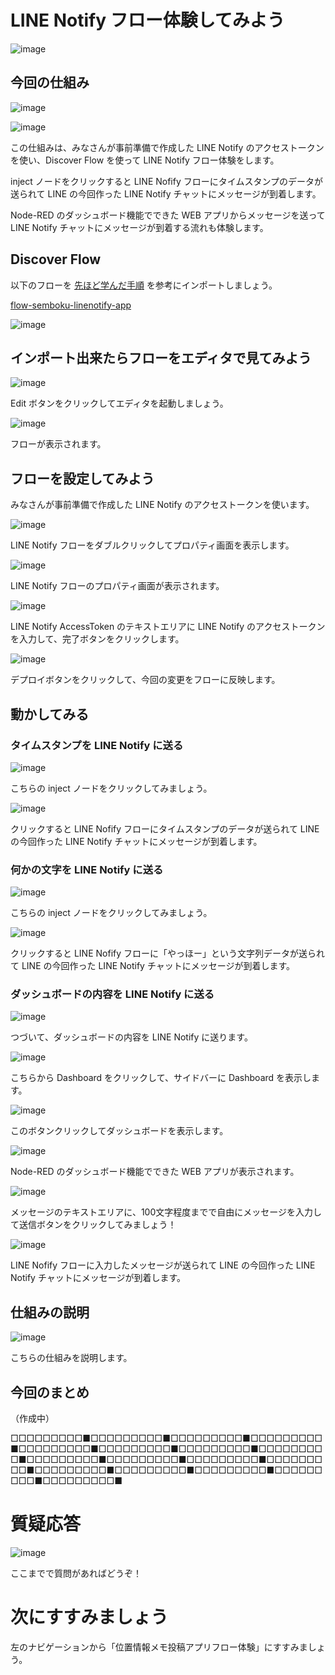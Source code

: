 # LINE Notify フロー体験してみよう

![image](https://i.gyazo.com/2fe8f1e2d461451f6b5212996272c3ee.jpg)

## 今回の仕組み

![image](https://i.gyazo.com/ed2e7f058f3c5f23dfef14eadd702f3f.png)

![image](https://i.gyazo.com/1ac48b18d79a5bb34242985d01395928.png)

この仕組みは、みなさんが事前準備で作成した LINE Notify のアクセストークンを使い、Discover Flow を使って LINE Notify フロー体験をします。

inject ノードをクリックすると LINE Nofify フローにタイムスタンプのデータが送られて LINE の今回作った LINE Notify チャットにメッセージが到着します。

Node-RED のダッシュボード機能でできた WEB アプリからメッセージを送って LINE Notify チャットにメッセージが到着する流れも体験します。

## Discover Flow

以下のフローを [先ほど学んだ手順](04-00-discover-flow.md) を参考にインポートしましょう。

[flow-semboku-linenotify-app](https://enebular.com/discover/flow/6c483a2c-80d7-472e-9330-7df30f109f73)

![image](https://i.gyazo.com/c9ea8432185179645a15d4eda21334a3.png)

## インポート出来たらフローをエディタで見てみよう

![image](https://i.gyazo.com/040208eb0965169117e7170adbc0d169.png)

Edit ボタンをクリックしてエディタを起動しましょう。

![image](https://i.gyazo.com/32e8986a067b70c373380c7f0bf06581.png)

フローが表示されます。

## フローを設定してみよう

みなさんが事前準備で作成した LINE Notify のアクセストークンを使います。

![image](https://i.gyazo.com/9a770a5bb1d80613ba78d13c250cfb70.png)

LINE Notify フローをダブルクリックしてプロパティ画面を表示します。

![image](https://i.gyazo.com/c7abb2032c8f52b172a9e71f9bc348f6.png)

LINE Notify フローのプロパティ画面が表示されます。

![image](https://i.gyazo.com/6fb6268c14f75b900992d808fd56c6db.png)

LINE Notify AccessToken のテキストエリアに LINE Notify のアクセストークンを入力して、完了ボタンをクリックします。

![image](https://i.gyazo.com/bba94631fb00ffb9f83804e5fff9cf99.png)

デプロイボタンをクリックして、今回の変更をフローに反映します。

## 動かしてみる

### タイムスタンプを LINE Notify に送る

![image](https://i.gyazo.com/137253b911a4841f593b8ba255174a7b.png)

こちらの inject ノードをクリックしてみましょう。

![image](https://i.gyazo.com/186ca6eac43a3e36cade24e1137d6b04.png)

クリックすると LINE Nofify フローにタイムスタンプのデータが送られて LINE の今回作った LINE Notify チャットにメッセージが到着します。

### 何かの文字を LINE Notify に送る

![image](https://i.gyazo.com/047a00d0f57e16df4ad440ae67c0c296.png)

こちらの inject ノードをクリックしてみましょう。

![image](https://i.gyazo.com/76651e3b50e8576dfe3aa85168d2d4fb.png)

クリックすると LINE Nofify フローに「やっほー」という文字列データが送られて LINE の今回作った LINE Notify チャットにメッセージが到着します。

### ダッシュボードの内容を LINE Notify に送る

![image](https://i.gyazo.com/b8450500d48c3cd5ac0995cb9faec543.png)

つづいて、ダッシュボードの内容を LINE Notify に送ります。

![image](https://i.gyazo.com/5901df29d86de6fb53e7b06a2acbc8c7.png)

こちらから Dashboard をクリックして、サイドバーに Dashboard を表示します。

![image](https://i.gyazo.com/e37aaf7d2a036831de128b2b1c189642.png)

このボタンクリックしてダッシュボードを表示します。

![image](https://i.gyazo.com/34774ae2a7b3e2c86e44c98e7fbd93ea.png)

Node-RED のダッシュボード機能でできた WEB アプリが表示されます。

![image](https://i.gyazo.com/ed2e7f058f3c5f23dfef14eadd702f3f.png)

メッセージのテキストエリアに、100文字程度までで自由にメッセージを入力して送信ボタンをクリックしてみましょう！

![image](https://i.gyazo.com/1ac48b18d79a5bb34242985d01395928.png)

LINE Nofify フローに入力したメッセージが送られて LINE の今回作った LINE Notify チャットにメッセージが到着します。

## 仕組みの説明

![image](https://i.gyazo.com/32e8986a067b70c373380c7f0bf06581.png)

こちらの仕組みを説明します。

## 今回のまとめ

（作成中）

□□□□□□□□□■□□□□□□□□□■□□□□□□□□□■□□□□□□□□□■□□□□□□□□□■□□□□□□□□□■□□□□□□□□□■□□□□□□□□□■□□□□□□□□□■□□□□□□□□□■□□□□□□□□□■□□□□□□□□□■□□□□□□□□□■□□□□□□□□□■□□□□□□□□□■□□□□□□□□□■□□□□□□□□□■

# 質疑応答

![image](https://i.gyazo.com/aba8ccd625e7320883851b71ebd0caf2.png)

ここまでで質問があればどうぞ！

# 次にすすみましょう

左のナビゲーションから「位置情報メモ投稿アプリフロー体験」にすすみましょう。

